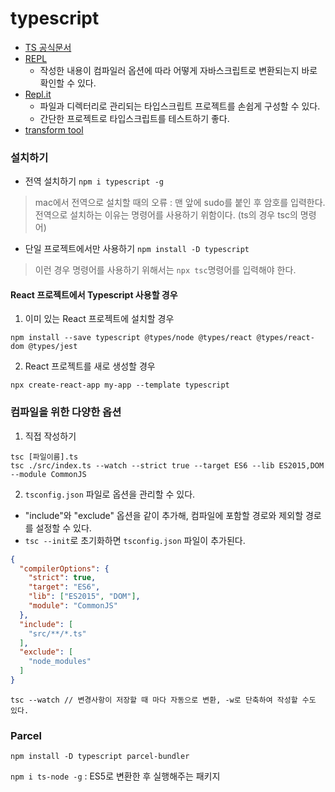 # typescript
- [TS 공식문서](https://www.typescriptlang.org/ko/)
- [REPL](https://www.typescriptlang.org/play?#code/PTAEHUFMBsGMHsC2lQBd5oBYoCoE8AHSAZVgCcBLA1UABWgEM8BzM+AVwDsATAGiwoBnUENANQAd0gAjQRVSQAUCEmYKsTKGYUAbpGF4OY0BoadYKdJMoL+gzAzIoz3UNEiPOofEVKVqAHSKymAAmkYI7NCuqGqcANag8ABmIjQUXrFOKBJMggBcISGgoAC0oACCbvCwDKgU8JkY7p7ehCTkVDQS2E6gnPCxGcwmZqDSTgzxxWWVoASMFmgYkAAeRJTInN3ymj4d-jSCeNsMq-wuoPaOltigAKoASgAywhK7SbGQZIIz5VWCFzSeCrZagNYbChbHaxUDcCjJZLfSDbExIAgUdxkUBIursJzCFJtXydajBBCcQQ0MwAUVWDEQC0gADVHBQGNJ3KAALygABEAAkYNAMOB4GRonzFBTBPB3AERcwABS0+mM9ysygc9wASmCKhwzQ8ZC8iHFzmB7BoXzcZmY7AYzEg-Fg0HUiQ58D0Ii8fLpDKZgj5SWxfPADlQAHJhAA5SASPlBFQAeS+ZHegmdWkgR1QjgUrmkeFATjNOmGWH0KAQiGhwkuNok4uiIgMHGxCyYrA4PCCJSAA)
   - 작성한 내용이 컴파일러 옵션에 따라 어떻게 자바스크립트로 변환되는지 바로 확인할 수 있다.
- [Repl.it](https://replit.com/languages/typescript)
  - 파일과 디렉터리로 관리되는 타입스크립트 프로젝트를 손쉽게 구성할 수 있다. 
  - 간단한 프로젝트로 타입스크립트를 테스트하기 좋다.
- [transform tool](https://transform.tools/json-to-typescript)


### 설치하기
- 전역 설치하기
`npm i typescript -g`
> mac에서 전역으로 설치할 때의 오류 : 맨 앞에 sudo를 붙인 후 암호를 입력한다. 전역으로 설치하는 이유는 명령어를 사용하기 위함이다. (ts의 경우 tsc의 명령어)
- 단일 프로젝트에서만 사용하기 
`npm install -D typescript`
> 이런 경우 명령어를 사용하기 위해서는 `npx tsc`명령어를 입력해야 한다.

#### React 프로젝트에서 Typescript 사용할 경우
1. 이미 있는 React 프로젝트에 설치할 경우
```console
npm install --save typescript @types/node @types/react @types/react-dom @types/jest
```

2. React 프로젝트를 새로 생성할 경우
```console
npx create-react-app my-app --template typescript
```


### 컴파일을 위한 다양한 옵션
1. 직접 작성하기
```console
tsc [파일이름].ts
tsc ./src/index.ts --watch --strict true --target ES6 --lib ES2015,DOM --module CommonJS
```

2. `tsconfig.json` 파일로 옵션을 관리할 수 있다. 
  - "include"와 "exclude" 옵션을 같이 추가해, 컴파일에 포함할 경로와 제외할 경로를 설정할 수 있다.
  - `tsc --init`로 초기화하면 `tsconfig.json` 파일이 추가된다.

```json
{
  "compilerOptions": {
    "strict": true,
    "target": "ES6",
    "lib": ["ES2015", "DOM"],
    "module": "CommonJS"
  },
  "include": [
    "src/**/*.ts"
  ],
  "exclude": [
    "node_modules"
  ]
}
```
```console
tsc --watch // 변경사항이 저장할 때 마다 자동으로 변환, -w로 단축하여 작성할 수도 있다.
```


### Parcel
`npm install -D typescript parcel-bundler`



`npm i ts-node -g` : ES5로 변환한 후 실행해주는 패키지





